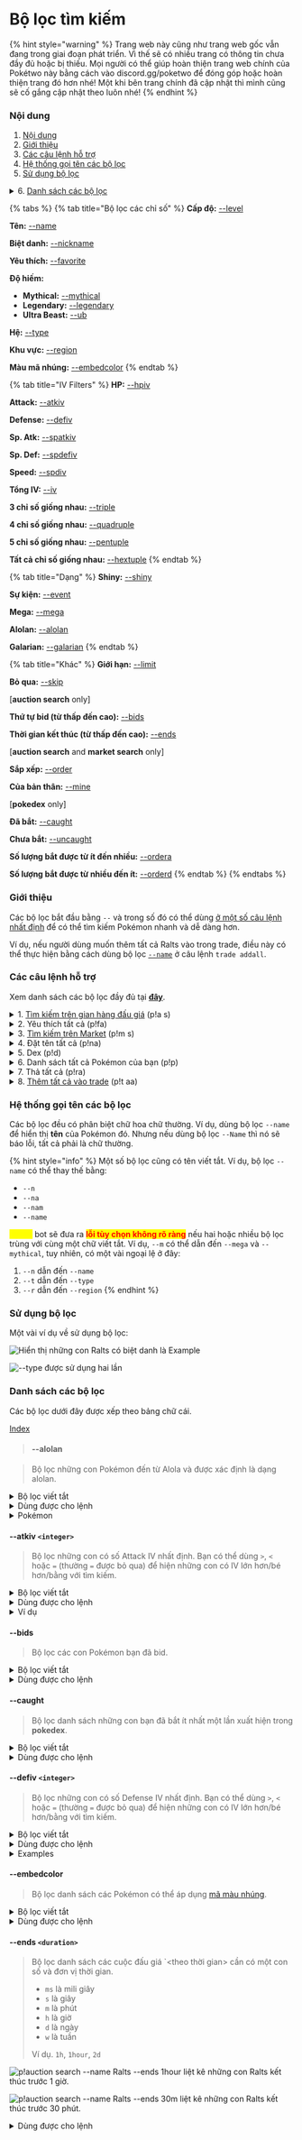 # Bộ lọc tìm kiếm

{% hint style="warning" %}
Trang web này cũng như trang web gốc vẫn đang trong giai đoạn phát triển. Vì thế sẽ có nhiều trang có thông tin chưa đầy đủ hoặc bị thiếu. Mọi người có thể giúp hoàn thiện trang web chính của Pokétwo này bằng cách vào discord.gg/poketwo để đóng góp hoặc hoàn thiện trang đó hơn nhé! Một khi bên trang chính đã cập nhật thì mình cũng sẽ cố gắng cập nhật theo luôn nhé!
{% endhint %}

### Nội dung

1. [Nội dung](search-filters.md#contents)
2. [Giới thiệu](search-filters.md#introduction)
3. [Các câu lệnh hỗ trợ](search-filters.md#supported-commands)
4. [Hệ thống gọi tên các bộ lọc](search-filters.md#naming-system-of-filters)
5. [Sử dụng bộ lọc](search-filters.md#usage-of-filters)

<details>

<summary>6. <a href="search-filters.md#list-of-filters">Danh sách các bộ lọc</a></summary>

1. [--alolan](search-filters.md#alolan)
2. [--atkiv](search-filters.md#atkiv-less-than-integer-greater-than)
3. [--bids](search-filters.md#bids)
4. [--caught](search-filters.md#caught)
5. [--defiv](search-filters.md#defiv-less-than-integer-greater-than)
6. [--embedcolor](search-filters.md#embedcolor)
7. [--ends](search-filters.md#ends-less-than-duration-greater-than)
8. [--event](search-filters.md#event)
9. [--favorite](search-filters.md#favorite)
10. [--galarian](search-filters.md#galarian)
11. [--hextuple](search-filters.md#hextuple-less-than-integer-greater-than)
12. [--hpiv](search-filters.md#hpiv-less-than-integer-greater-than)
13. [--iv](search-filters.md#iv-less-than-integer-decimal-greater-than)
14. [--legendary](search-filters.md#legendary)
15. [--level](search-filters.md#level-less-than-integer-greater-than)
16. [--limit](search-filters.md#limit-less-than-integer-greater-than)
17. [--mega](search-filters.md#mega)
18. [--mine](search-filters.md#mine)
19. [--mythical](search-filters.md#mythical)
20. [--name](search-filters.md#name-less-than-name-greater-than)
21. [--nickname](search-filters.md#nickname-less-than-nickname-greater-than)
22. [--order](search-filters.md#order-less-than-order-greater-than)
23. [--ordera](search-filters.md#ordera)
24. [--orderd](search-filters.md#orderd)
25. [--pentuple](search-filters.md#pentuple-less-than-integer-greater-than)
26. [--quadruple](search-filters.md#quadruple-less-than-integer-greater-than)
27. [--region](search-filters.md#region-less-than-region-greater-than)
28. [--shiny](search-filters.md#shiny)
29. [--skip](search-filters.md#skip-less-than-integer-greater-than)
30. [--spatkiv](search-filters.md#spatkiv-less-than-integer-greater-than)
31. [--spdefiv](search-filters.md#spdefiv-less-than-integer-greater-than)
32. [--spdiv](search-filters.md#spdiv-less-than-integer-greater-than)
33. [--triple](search-filters.md#triple-less-than-integer-greater-than)
34. [--type](search-filters.md#type-less-than-type-greater-than)
35. [--ub](search-filters.md#ub)
36. [--uncaught](search-filters.md#uncaught)

</details>

{% tabs %}
{% tab title="Bộ lọc các chỉ số" %}
**Cấp độ:** [--level](search-filters.md#level-less-than-integer-greater-than)

**Tên:** [--name](search-filters.md#name-less-than-name-greater-than)

**Biệt danh:** [--nickname](search-filters.md#nickname-less-than-nickname-greater-than)

**Yêu thích:** [--favorite](search-filters.md#favorite)

**Độ hiếm:**

* **Mythical:** [--mythical](search-filters.md#mythical)
* **Legendary:** [--legendary](search-filters.md#legendary)
* **Ultra Beast:** [--ub](search-filters.md#ub)

**Hệ:** [--type](search-filters.md#type-less-than-type-greater-than)

**Khu vực:** [--region](search-filters.md#region-less-than-region-greater-than)

**Màu mã nhúng:** [--embedcolor](search-filters.md#embedcolor)
{% endtab %}

{% tab title="IV Filters" %}
**HP:** [--hpiv](search-filters.md#hpiv-less-than-integer-greater-than)

**Attack:** [--atkiv](search-filters.md#atkiv-less-than-integer-greater-than)

**Defense:** [--defiv](search-filters.md#defiv-less-than-integer-greater-than)

**Sp. Atk:** [--spatkiv](search-filters.md#spatkiv)

**Sp. Def:** [--spdefiv](search-filters.md#spdefiv-less-than-integer-greater-than)

**Speed:** [--spdiv](search-filters.md#spdiv-less-than-integer-greater-than)

**Tổng IV:** [--iv](search-filters.md#iv-less-than-integer-decimal-greater-than)

**3 chỉ số giống nhau:** [--triple](search-filters.md#triple-less-than-integer-greater-than)

**4 chỉ số giống nhau:** [--quadruple](search-filters.md#quadruple-less-than-integer-greater-than)

**5 chỉ số giống nhau:** [--pentuple](search-filters.md#pentuple-less-than-integer-greater-than)

**Tất cả chỉ số giống nhau:** [--hextuple](search-filters.md#hextuple-less-than-integer-greater-than)
{% endtab %}

{% tab title="Dạng" %}
**Shiny:** [--shiny](search-filters.md#shiny)

**Sự kiện:** [--event](search-filters.md#event)

**Mega:** [--mega](search-filters.md#mega)

**Alolan:** [--alolan](search-filters.md#alolan)

**Galarian:** [--galarian](search-filters.md#galarian)
{% endtab %}

{% tab title="Khác" %}
**Giới hạn:** [--limit](search-filters.md#limit-less-than-integer-greater-than)

**Bỏ qua:** [--skip](search-filters.md#skip-less-than-integer-greater-than)



\[**auction search** only]

**Thứ tự bid (từ thấp đến cao):** [--bids](search-filters.md#bids)

**Thời gian kết thúc (từ thấp đến cao):** [--ends](search-filters.md#ends-less-than-duration-greater-than)



\[**auction search** and **market search** only]

**Sắp xếp:** [--order](search-filters.md#order-less-than-order-greater-than)

**Của bản thân:** [--mine](search-filters.md#mine)

&#x20;

\[**pokedex** only]

**Đã bắt:** [--caught](search-filters.md#caught)

**Chưa bắt:** [--uncaught](search-filters.md#uncaught)

**Số lượng bắt được từ ít đến nhiều:** [--ordera](search-filters.md#ordera)

**Số lượng bắt được từ nhiều đến ít:** [--orderd](search-filters.md#orderd)
{% endtab %}
{% endtabs %}

### Giới thiệu

Các bộ lọc bắt đầu bằng `--` và trong số đó có thể dùng [ở một số câu lệnh nhất định](search-filters.md#supported-commands) để có thể tìm kiếm Pokémon nhanh và dễ dàng hơn.

Ví dụ, nếu người dùng muốn thêm tất cả Ralts vào trong trade, điều này có thể thực hiện bằng cách dùng bộ lọc [`--name`](search-filters.md#name-less-than-name-greater-than) ở câu lệnh `trade addall`.&#x20;

### Các câu lệnh hỗ trợ

Xem danh sách các bộ lọc đầy đủ tại [**đây**](search-filters.md#contents).

<details>

<summary>1. <a href="../economy/auctions.md">Tìm kiếm trên gian hàng đấu giá</a> (p!a s)</summary>

1. [--alolan](search-filters.md#alolan)
2. [--atkiv](search-filters.md#atkiv-less-than-integer-greater-than)
3. [--bids](search-filters.md#bids)
4. [--defiv](search-filters.md#defiv-less-than-integer-greater-than)
5. [--embedcolor](search-filters.md#embedcolor)
6. [--ends](search-filters.md#ends-less-than-duration-greater-than)
7. [--event](search-filters.md#event)
8. [--galarian](search-filters.md#galarian)
9. [--hextuple](search-filters.md#hextuple-less-than-integer-greater-than)
10. [--hpiv](search-filters.md#hpiv-less-than-integer-greater-than)
11. [--iv](search-filters.md#iv-less-than-integer-decimal-greater-than)
12. [--legendary](search-filters.md#legendary)
13. [--level](search-filters.md#level-less-than-integer-greater-than)
14. [--limit](search-filters.md#limit-less-than-integer-greater-than)
15. [--mega](search-filters.md#mega)
16. [--mine](search-filters.md#mine)
17. [--mythical](search-filters.md#mythical)
18. [--name](search-filters.md#name-less-than-name-greater-than)
19. [--order](search-filters.md#order-less-than-order-greater-than)
20. [--pentuple](search-filters.md#pentuple-less-than-integer-greater-than)
21. [--quadruple](search-filters.md#quadruple-less-than-integer-greater-than)
22. [--region](search-filters.md#region-less-than-region-greater-than)
23. [--shiny](search-filters.md#shiny)
24. [--skip](search-filters.md#skip-less-than-integer-greater-than)
25. [--spatkiv](search-filters.md#spatkiv-less-than-integer-greater-than)
26. [--spdefiv](search-filters.md#spdefiv-less-than-integer-greater-than)
27. [--spdiv](search-filters.md#spdiv-less-than-integer-greater-than)
28. [--triple](search-filters.md#triple-less-than-integer-greater-than)
29. [--type](search-filters.md#type-less-than-type-greater-than)
30. [--ub](search-filters.md#ub)

</details>

<details>

<summary>2. Yêu thích tất cả (p!fa)</summary>

1. [--alolan](search-filters.md#alolan)
2. [--atkiv](search-filters.md#atkiv-less-than-integer-greater-than)
3. [--defiv](search-filters.md#defiv-less-than-integer-greater-than)
4. [--embedcolor](search-filters.md#embedcolor)
5. [--event](search-filters.md#event)
6. [--galarian](search-filters.md#galarian)
7. [--hextuple](search-filters.md#hextuple-less-than-integer-greater-than)
8. [--hpiv](search-filters.md#hpiv-less-than-integer-greater-than)
9. [--iv](search-filters.md#iv-less-than-integer-decimal-greater-than)
10. [--legendary](search-filters.md#legendary)
11. [--level](search-filters.md#level-less-than-integer-greater-than)
12. [--limit](search-filters.md#limit-less-than-integer-greater-than)
13. [--mega](search-filters.md#mega)
14. [--mythical](search-filters.md#mythical)
15. [--name](search-filters.md#name-less-than-name-greater-than)
16. [--nickname](search-filters.md#nickname-less-than-nickname-greater-than)
17. [--pentuple](search-filters.md#pentuple-less-than-integer-greater-than)
18. [--quadruple](search-filters.md#quadruple-less-than-integer-greater-than)
19. [--region](search-filters.md#region-less-than-region-greater-than)
20. [--shiny](search-filters.md#shiny)
21. [--skip](search-filters.md#skip-less-than-integer-greater-than)
22. [--spatkiv](search-filters.md#spatkiv-less-than-integer-greater-than)
23. [--spdefiv](search-filters.md#spdefiv-less-than-integer-greater-than)
24. [--spdiv](search-filters.md#spdiv-less-than-integer-greater-than)
25. [--triple](search-filters.md#triple-less-than-integer-greater-than)
26. [--type](search-filters.md#type-less-than-type-greater-than)
27. [--ub](search-filters.md#ub)

</details>

<details>

<summary>3. <a href="../economy/the-market.md">Tìm kiếm trên Market</a> (p!m s)</summary>

1. [--alolan](search-filters.md#alolan)
2. [--atkiv](search-filters.md#atkiv-less-than-integer-greater-than)
3. [--defiv](search-filters.md#defiv-less-than-integer-greater-than)
4. [--embedcolor](search-filters.md#embedcolor)
5. [--event](search-filters.md#event)
6. [--galarian](search-filters.md#galarian)
7. [--hextuple](search-filters.md#hextuple-less-than-integer-greater-than)
8. [--hpiv](search-filters.md#hpiv-less-than-integer-greater-than)
9. [--iv](search-filters.md#iv-less-than-integer-decimal-greater-than)
10. [--legendary](search-filters.md#legendary)
11. [--level](search-filters.md#level-less-than-integer-greater-than)
12. [--limit](search-filters.md#limit-less-than-integer-greater-than)
13. [--mega](search-filters.md#mega)
14. [--mine](search-filters.md#mine)
15. [--mythical](search-filters.md#mythical)
16. [--name](search-filters.md#name-less-than-name-greater-than)
17. [--order](search-filters.md#order-less-than-order-greater-than)
18. [--pentuple](search-filters.md#pentuple-less-than-integer-greater-than)
19. [--quadruple](search-filters.md#quadruple-less-than-integer-greater-than)
20. [--region](search-filters.md#region-less-than-region-greater-than)
21. [--shiny](search-filters.md#shiny)
22. [--skip](search-filters.md#skip-less-than-integer-greater-than)
23. [--spatkiv](search-filters.md#spatkiv-less-than-integer-greater-than)
24. [--spdefiv](search-filters.md#spdefiv-less-than-integer-greater-than)
25. [--spdiv](search-filters.md#spdiv-less-than-integer-greater-than)
26. [--triple](search-filters.md#triple-less-than-integer-greater-than)
27. [--type](search-filters.md#type-less-than-type-greater-than)
28. [--ub](search-filters.md#ub)

</details>

<details>

<summary>4. Đặt tên tất cả (p!na)</summary>

1. [--alolan](search-filters.md#alolan)
2. [--atkiv](search-filters.md#atkiv-less-than-integer-greater-than)
3. [--defiv](search-filters.md#defiv-less-than-integer-greater-than)
4. [--embedcolor](search-filters.md#embedcolor)
5. [--event](search-filters.md#event)
6. [--favorite](search-filters.md#favorite)
7. [--galarian](search-filters.md#galarian)
8. [--hextuple](search-filters.md#hextuple-less-than-integer-greater-than)
9. [--hpiv](search-filters.md#hpiv-less-than-integer-greater-than)
10. [--iv](search-filters.md#iv-less-than-integer-decimal-greater-than)
11. [--legendary](search-filters.md#legendary)
12. [--level](search-filters.md#level-less-than-integer-greater-than)
13. [--limit](search-filters.md#limit-less-than-integer-greater-than)
14. [--mega](search-filters.md#mega)
15. [--mythical](search-filters.md#mythical)
16. [--name](search-filters.md#name-less-than-name-greater-than)
17. [--nickname](search-filters.md#nickname-less-than-nickname-greater-than)
18. [--pentuple](search-filters.md#pentuple-less-than-integer-greater-than)
19. [--quadruple](search-filters.md#quadruple-less-than-integer-greater-than)
20. [--region](search-filters.md#region-less-than-region-greater-than)
21. [--shiny](search-filters.md#shiny)
22. [--skip](search-filters.md#skip-less-than-integer-greater-than)
23. [--spatkiv](search-filters.md#spatkiv-less-than-integer-greater-than)
24. [--spdefiv](search-filters.md#spdefiv-less-than-integer-greater-than)
25. [--spdiv](search-filters.md#spdiv-less-than-integer-greater-than)
26. [--triple](search-filters.md#triple-less-than-integer-greater-than)
27. [--type](search-filters.md#type-less-than-type-greater-than)
28. [--ub](search-filters.md#ub)

</details>

<details>

<summary>5. Dex (p!d)</summary>

1. [--caught](search-filters.md#caught)
2. [--legendary](search-filters.md#legendary)
3. [--mythical](search-filters.md#mythical)
4. [--ordera](search-filters.md#ordera)
5. [--orderd](search-filters.md#orderd)
6. [--region](search-filters.md#region-less-than-region-greater-than)
7. [--type](search-filters.md#type-less-than-type-greater-than)
8. [--ub](https://app.gitbook.com/o/v6Hu8g8ZTlGEzK8GZO2X/s/V8TpJwvEXrp8bgi2enWi/\~/changes/Jsti1rFh7TzR0xPjJrG8/intermediate-topics/search-filters#ub)
9. [--uncaught](search-filters.md#uncaught)

</details>

<details>

<summary>6. Danh sách tất cả Pokémon của bạn (p!p)</summary>

1. [--alolan](search-filters.md#alolan)
2. [--atkiv](search-filters.md#atkiv-less-than-integer-greater-than)
3. [--defiv](search-filters.md#defiv-less-than-integer-greater-than)
4. [--embedcolor](search-filters.md#embedcolor)
5. [--event](search-filters.md#event)
6. [--favorite](search-filters.md#favorite)
7. [--galarian](search-filters.md#galarian)
8. [--hextuple](search-filters.md#hextuple-less-than-integer-greater-than)
9. [--hpiv](search-filters.md#hpiv-less-than-integer-greater-than)
10. [--iv](search-filters.md#iv-less-than-integer-decimal-greater-than)
11. [--legendary](search-filters.md#legendary)
12. [--level](search-filters.md#level-less-than-integer-greater-than)
13. [--limit](search-filters.md#limit-less-than-integer-greater-than)
14. [--mega](search-filters.md#mega)
15. [--mythical](search-filters.md#mythical)
16. [--name](search-filters.md#name-less-than-name-greater-than)
17. [--nickname](search-filters.md#nickname-less-than-nickname-greater-than)
18. [--pentuple](search-filters.md#pentuple-less-than-integer-greater-than)
19. [--quadruple](search-filters.md#quadruple-less-than-integer-greater-than)
20. [--region](search-filters.md#region-less-than-region-greater-than)
21. [--shiny](search-filters.md#shiny)
22. [--skip](search-filters.md#skip-less-than-integer-greater-than)
23. [--spatkiv](search-filters.md#spatkiv-less-than-integer-greater-than)
24. [--spdefiv](search-filters.md#spdefiv-less-than-integer-greater-than)
25. [--spdiv](search-filters.md#spdiv-less-than-integer-greater-than)
26. [--triple](search-filters.md#triple-less-than-integer-greater-than)
27. [--type](search-filters.md#type-less-than-type-greater-than)
28. [--ub](search-filters.md#ub)

</details>

<details>

<summary>7. Thả tất cả (p!ra)</summary>

1. [--alolan](search-filters.md#alolan)
2. [--atkiv](search-filters.md#atkiv-less-than-integer-greater-than)
3. [--defiv](search-filters.md#defiv-less-than-integer-greater-than)
4. [--embedcolor](search-filters.md#embedcolor)
5. [--event](search-filters.md#event)
6. [--galarian](search-filters.md#galarian)
7. [--hextuple](search-filters.md#hextuple-less-than-integer-greater-than)
8. [--hpiv](search-filters.md#hpiv-less-than-integer-greater-than)
9. [--iv](search-filters.md#iv-less-than-integer-decimal-greater-than)
10. [--legendary](search-filters.md#legendary)
11. [--level](search-filters.md#level-less-than-integer-greater-than)
12. [--limit](search-filters.md#limit-less-than-integer-greater-than)
13. [--mega](search-filters.md#mega)
14. [--mythical](search-filters.md#mythical)
15. [--name](search-filters.md#name-less-than-name-greater-than)
16. [--nickname](search-filters.md#nickname-less-than-nickname-greater-than)
17. [--pentuple](search-filters.md#pentuple-less-than-integer-greater-than)
18. [--quadruple](search-filters.md#quadruple-less-than-integer-greater-than)
19. [--region](search-filters.md#region-less-than-region-greater-than)
20. [--shiny](search-filters.md#shiny)
21. [--skip](search-filters.md#skip-less-than-integer-greater-than)
22. [--spatkiv](search-filters.md#spatkiv-less-than-integer-greater-than)
23. [--spdefiv](search-filters.md#spdefiv-less-than-integer-greater-than)
24. [--spdiv](search-filters.md#spdiv-less-than-integer-greater-than)
25. [--triple](search-filters.md#triple-less-than-integer-greater-than)
26. [--type](search-filters.md#type-less-than-type-greater-than)
27. [--ub](search-filters.md#ub)

</details>

<details>

<summary>8. <a href="../economy/trading.md">Thêm tất cả vào trade</a> (p!t aa)</summary>

1. [--alolan](search-filters.md#alolan)
2. [--atkiv](search-filters.md#atkiv-less-than-integer-greater-than)
3. [--defiv](search-filters.md#defiv-less-than-integer-greater-than)
4. [--embedcolor](search-filters.md#embedcolor)
5. [--event](search-filters.md#event)
6. [--galarian](search-filters.md#galarian)
7. [--hextuple](search-filters.md#hextuple-less-than-integer-greater-than)
8. [--hpiv](search-filters.md#hpiv-less-than-integer-greater-than)
9. [--iv](search-filters.md#iv-less-than-integer-decimal-greater-than)
10. [--legendary](search-filters.md#legendary)
11. [--level](search-filters.md#level-less-than-integer-greater-than)
12. [--limit](search-filters.md#limit-less-than-integer-greater-than)
13. [--mega](search-filters.md#mega)
14. [--mythical](search-filters.md#mythical)
15. [--name](search-filters.md#name-less-than-name-greater-than)
16. [--nickname](search-filters.md#nickname-less-than-nickname-greater-than)
17. [--pentuple](search-filters.md#pentuple-less-than-integer-greater-than)
18. [--quadruple](search-filters.md#quadruple-less-than-integer-greater-than)
19. [--region](search-filters.md#region-less-than-region-greater-than)
20. [--shiny](search-filters.md#shiny)
21. [--skip](search-filters.md#skip-less-than-integer-greater-than)
22. [--spatkiv](search-filters.md#spatkiv-less-than-integer-greater-than)
23. [--spdefiv](search-filters.md#spdefiv-less-than-integer-greater-than)
24. [--spdiv](search-filters.md#spdiv-less-than-integer-greater-than)
25. [--triple](search-filters.md#triple-less-than-integer-greater-than)
26. [--type](search-filters.md#type-less-than-type-greater-than)
27. [--ub](search-filters.md#ub)

</details>

### Hệ thống gọi tên các bộ lọc

Các bộ lọc đều có phân biệt chữ hoa chữ thường. Ví dụ, dùng bộ lọc `--name` để hiển thị **tên** của Pokémon đó. Nhưng nếu dùng bộ lọc `--Name` thì nó sẽ báo lỗi, tất cả phải là chữ thường.

{% hint style="info" %}
Một số bộ lọc cũng có tên viết tắt. Ví dụ, bộ lọc `--name` có thể thay thế bằng:

* `--n`
* `--na`
* `--nam`
* `--name`

<mark style="color:yellow;">Lưu ý:</mark> bot sẽ đưa ra <mark style="color:red;">**lỗi tùy chọn không rõ ràng**</mark> nếu hai hoặc nhiều bộ lọc trùng với cùng một chữ viết tắt. Ví dụ, `--m` có thể dẫn đến `--mega` và `--mythical`, tuy nhiên, có một vài ngoại lệ ở đây:&#x20;

1. `--n` dẫn đến `--name`
2. `--t` dẫn đến `--type`
3. `--r` dẫn đến `--region`
{% endhint %}

### Sử dụng bộ lọc

Một vài ví dụ về sử dụng bộ lọc:

![Hiển thị những con Ralts có biệt danh là Example](../.gitbook/assets/IMG\_20220124\_150155.jpg)

![--type được sử dụng hai lần ](../.gitbook/assets/IMG\_20220130\_183721.jpg)

### Danh sách các bộ lọc

Các bộ lọc dưới đây được xếp theo bảng chữ cái.

[Index](search-filters.md#contents)

> #### --alolan

> Bộ lọc những con Pokémon đến từ Alola và được xác định là dạng alolan.

<details>

<summary>Bộ lọc viết tắt</summary>

\--alolan

\--alo

\--al

</details>

<details>

<summary>Dùng được cho lệnh</summary>

<mark style="color:green;">auction search</mark>

<mark style="color:green;">favoriteall</mark>

<mark style="color:green;">market search</mark>

<mark style="color:green;">nickall</mark>

<mark style="color:red;">pokedex</mark>

<mark style="color:green;">pokemon</mark>

<mark style="color:green;">releaseall</mark>

<mark style="color:green;">trade addall</mark>&#x20;

<mark style="color:green;">unfavoriteall</mark>

</details>

<details>

<summary>Pokémon</summary>

* [Alolan Diglett](https://pokemondb.net/pokedex/diglett)
* [Alolan Dugtrio](https://pokemondb.net/pokedex/dugtrio)
* [Alolan Exeggutor](https://pokemondb.net/pokedex/exeggutor)
* [Alolan Geodude](https://pokemondb.net/pokedex/geodude)
* [Alolan Graveler](https://pokemondb.net/pokedex/graveler)
* [Alolan Golem](https://pokemondb.net/pokedex/golem)
* [Alolan Grimer](https://pokemondb.net/pokedex/grimer)
* [Alolan Muk ](https://pokemondb.net/pokedex/muk)
* [Alolan Marowak](https://pokemondb.net/pokedex/marowak)
* [Alolan Meowth](https://pokemondb.net/pokedex/meowth)
* [Alolan Persian](https://pokemondb.net/pokedex/persian)
* [Alolan Raichu](https://pokemondb.net/pokedex/raichu)
* [Alolan Rattata](https://pokemondb.net/pokedex/rattata)
* [Alolan Raticate](https://pokemondb.net/pokedex/raticate)
* [Alolan Sandshrew](https://pokemondb.net/pokedex/sandshrew)
* [Alolan Sandslash](https://pokemondb.net/pokedex/sandslash)
* [Alolan Vulpix](https://pokemondb.net/pokedex/vulpix)
* [Alolan Ninetales](https://pokemondb.net/pokedex/ninetales)

</details>

#### --atkiv `<integer>`

> Bộ lọc những con có số Attack IV nhất định. Bạn có thể dùng `>`, `<` hoặc `=` (thường `=` được bỏ qua) để hiện những con có IV lớn hơn/bé hơn/bằng với tìm kiếm.

<details>

<summary>Bộ lọc viết tắt</summary>

\--atkiv

\--atk

\--at

</details>

<details>

<summary>Dùng được cho lệnh</summary>

<mark style="color:green;">auction search</mark>

<mark style="color:green;">favoriteall</mark>

<mark style="color:green;">market search</mark>

<mark style="color:green;">nickall</mark>

<mark style="color:red;">pokedex</mark>

<mark style="color:green;">pokemon</mark>

<mark style="color:green;">releaseall</mark>

<mark style="color:green;">trade addall</mark>&#x20;

<mark style="color:green;">unfavoriteall</mark>

</details>

<details>

<summary>Ví dụ</summary>

Pokémon có ATK IV lớn hơn 20

```
p!pokemon --atkiv > 20
```

Pokémon có ATK IV nhỏ hơn 30

```
p!pokemon --atkiv < 30
```

Pokémon có ATK IV lớn hơn 20 nhưng nhỏ hơn 30

```
p!pokemon --atkiv > 20 --atkiv < 30
```

Pokémon có ATK IV bằng 25

```
p!pokemon --atkiv 25
p!pokemon --atkiv = 25
```

</details>

#### --bids

> Bộ lọc các con Pokémon bạn đã bid.&#x20;

<details>

<summary>Bộ lọc viết tắt</summary>

\--bids

\--bid

\--b

</details>

<details>

<summary>Dùng được cho lệnh</summary>

<mark style="color:green;">auction search</mark>

<mark style="color:red;">favoriteall</mark>

<mark style="color:red;">market search</mark>

<mark style="color:red;">nickall</mark>

<mark style="color:red;">pokedex</mark>

<mark style="color:red;">pokemon</mark>

<mark style="color:red;">releaseall</mark>

<mark style="color:red;">trade addall</mark> <mark style="color:red;"></mark><mark style="color:red;"><mark style="color:green;"><mark style="color:green;"></mark>&#x20;

<mark style="color:red;">unfavoriteall</mark>

</details>

#### --caught

> Bộ lọc danh sách những con bạn đã bắt ít nhất một lần xuất hiện trong **pokedex**.

<details>

<summary>Bộ lọc viết tắt</summary>

\--caught

\--cau

</details>

<details>

<summary>Dùng được cho lệnh</summary>

<mark style="color:red;">auction search</mark>

<mark style="color:red;">favoriteall</mark>

<mark style="color:red;">market search</mark>

<mark style="color:red;">nickall</mark>

<mark style="color:green;">pokedex</mark>

<mark style="color:red;">pokemon</mark>

<mark style="color:red;">releaseall</mark>

<mark style="color:red;">trade addall</mark> <mark style="color:red;"></mark><mark style="color:red;"><mark style="color:green;"><mark style="color:green;"></mark>&#x20;

<mark style="color:red;">unfavoriteall</mark>

</details>

#### --defiv `<integer>`

> Bộ lọc những con có số Defense IV nhất định. Bạn có thể dùng `>`, `<` hoặc `=` (thường `=` được bỏ qua) để hiện những con có IV lớn hơn/bé hơn/bằng với tìm kiếm.

<details>

<summary>Bộ lọc viết tắt</summary>

\--defiv

\--def

</details>

<details>

<summary>Dùng được cho lệnh</summary>

<mark style="color:green;">auction search</mark>

<mark style="color:green;">favoriteall</mark>

<mark style="color:green;">market search</mark>

<mark style="color:green;">nickall</mark>

<mark style="color:red;">pokedex</mark>

<mark style="color:green;">pokemon</mark>

<mark style="color:green;">releaseall</mark>

<mark style="color:green;">trade addall</mark>&#x20;

<mark style="color:green;">unfavoriteall</mark>

</details>

<details>

<summary>Examples</summary>



Pokémon với DEF IV lớn hơn 20

```
p!pokemon --defiv > 20
```

Pokémon với DEF IV dưới 30

```
p!pokemon --defiv < 30
```

Pokémon với DEF IV lớn hơn 20 nhưng dưới 30

```
p!pokemon --defiv > 20 --defiv < 30
```

Pokémon với DEF IV là 25

```
p!pokemon --defiv 25
p!pokemon --defiv = 25
```

</details>

#### --embedcolor

> Bộ lọc danh sách các Pokémon có thể áp dụng [mã màu nhúng](https://cdn.discordapp.com/attachments/850044183188078633/935513947702960138/IMG\_20220125\_180818.jpg).

<details>

<summary>Bộ lọc viết tắt</summary>

\--embed

\--ec

</details>

<details>

<summary>Dùng được cho lệnh</summary>

<mark style="color:green;">auction search</mark>

<mark style="color:green;">favoriteall</mark>

<mark style="color:green;">market search</mark>

<mark style="color:green;">nickall</mark>

<mark style="color:red;">pokedex</mark>

<mark style="color:green;">pokemon</mark>

<mark style="color:green;">releaseall</mark>

<mark style="color:green;">trade addall</mark>&#x20;

<mark style="color:green;">unfavoriteall</mark>

</details>

#### --ends `<duration>`

> Bộ lọc danh sách các cuộc đấu giá `<theo thời gian> cần có một con số và đơn vị thời gian.&#x20;
>
> * `ms` là mili giây
> * `s` là giây
> * `m` là phút
> * `h` là giờ
> * `d` là ngày
> * `w` là tuần
>
> Ví dụ. `1h`, `1hour`, `2d`

![p!auction search --name Ralts --ends 1hour liệt kê những con Ralts kết thúc trước 1 giờ. ](../.gitbook/assets/Picsart\_22-01-30\_19-56-55-408.jpg)

![p!auction search --name Ralts --ends 30m liệt kê những con Ralts kết thúc trước 30 phút. ](../.gitbook/assets/Picsart\_22-01-30\_19-58-18-800.jpg)

<details>

<summary>Dùng được cho lệnh</summary>

<mark style="color:green;">auction search</mark>

<mark style="color:red;">favoriteall</mark>

<mark style="color:red;">market search</mark>

<mark style="color:red;">nickall</mark>

<mark style="color:red;">pokedex</mark>

<mark style="color:red;">pokemon</mark>

<mark style="color:red;">releaseall</mark>

<mark style="color:red;">trade addall</mark> <mark style="color:red;"></mark><mark style="color:red;"><mark style="color:green;"><mark style="color:green;"></mark>&#x20;

<mark style="color:red;">unfavoriteall</mark>

</details>
